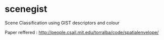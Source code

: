 scenegist
=========
Scene Classification using GIST descriptors and colour

Paper reffered : http://people.csail.mit.edu/torralba/code/spatialenvelope/
